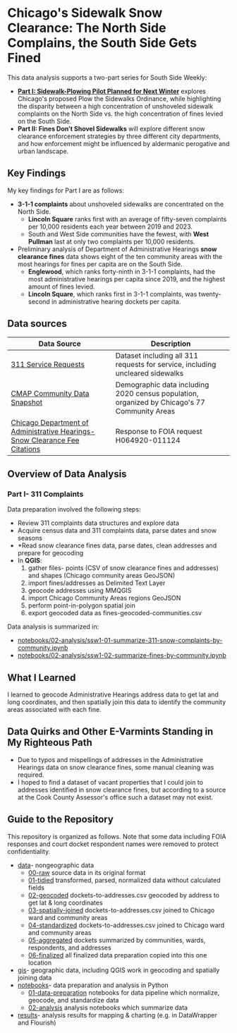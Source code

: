 # Chicago's Sidewalk Snow Clearance: The North Side Complains, the South Side Gets Fined

This data analysis supports a two-part series for South Side Weekly:
<ul>
<li><strong><a href="https://southsideweekly.com/sidewalk-plowing-pilot-planned-for-next-winter/">Part I: Sidewalk-Plowing Pilot Planned for Next Winter</a></strong> explores Chicago's proposed Plow the Sidewalks Ordinance, while highlighting the disparity between a high concentration of unshoveled sidewalk complaints on the North Side vs. the high concentration of fines levied on the South Side.
<li><strong>Part II: Fines Don’t Shovel Sidewalks</strong> will explore different snow clearance enforcement strategies by three different city departments, and how enforcement might be influenced by aldermanic perogative and urban landscape.
</ul>
 
## Key Findings
My key findings for Part I are as follows:
* <strong>3-1-1 complaints</strong> about unshoveled sidewalks are concentrated on the North Side.
   * **Lincoln Square** ranks first with an average of fifty-seven complaints per 10,000 residents each year between 2019 and 2023.
   * South and West Side communities have the fewest, with **West Pullman** last at only two complaints per 10,000 residents.
* Preliminary analysis of Department of Administrative Hearings <strong>snow clearance fines</strong> data shows eight of the ten community areas with the most hearings for fines per capita are on the South Side.
   * **Englewood**, which ranks forty-ninth in 3-1-1 complaints, had the most administrative hearings per capita since 2019, and the highest amount of fines levied.
   * **Lincoln Square**, which ranks first in 3-1-1 complaints, was twenty-second in administrative hearing dockets per capita.

## Data sources
|Data Source|Description|
|---|---|
|[311 Service Requests](https://data.cityofchicago.org/Service-Requests/311-Service-Requests/v6vf-nfxy/about_data)|Dataset including all 311 requests for service, including uncleared sidewalks|
|[CMAP Community Data Snapshot](https://datahub.cmap.illinois.gov/datasets/CMAPGIS::community-data-snapshots-raw-data-2014-2022/explore?layer=21) |Demographic data including 2020 census population, organized by Chicago's 77 Community Areas|
|[Chicago Department of Administrative Hearings- Snow Clearance Fee Citations](https://docs.google.com/spreadsheets/d/1TKkQvOkpihZGkiIZ_Hx-TVzoV6kXvZUETSD8h5YhlR0/edit?usp=drive_link)|Response to FOIA request H064920-011124|

## Overview of Data Analysis

### Part I- 311 Complaints
Data preparation involved the following steps:
* Review 311 complaints data structures and explore data 
* Acquire census data and 311 complaints data, parse dates and snow seasons
* *Read snow clearance fines data, parse dates, clean addresses and prepare for geocoding
* In **QGIS**:
    <ol>
    <li>gather files- points (CSV of snow clearance fines and addresses) and shapes (Chicago community areas GeoJSON)
    <li>import fines/addresses as Delimited Text Layer
    <li>geocode addresses using MMQGIS
    <li>import Chicago Community Areas regions GeoJSON
    <li>perform point-in-polygon spatial join
    <li>export geocoded data as fines-geocoded-communities.csv
    </ol>

Data analysis is summarized in:
* [notebooks/02-analysis/ssw1-01-summarize-311-snow-complaints-by-community.ipynb](notebooks/02-analysis/ssw1-01-summarize-311-snow-complaints-by-community.ipynb)
* [notebooks/02-analysis/ssw1-02-summarize-fines-by-community.ipynb](notebooks/02-analysis/ssw1-02-summarize-fines-by-community.ipynb)

## What I Learned
I learned to geocode Administrative Hearings address data to get lat and long coordinates, and then spatially join this data to identify the community areas associated with each fine.

## Data Quirks and Other E-Varmints Standing in My Righteous Path
<ul>
<li>
Due to typos and mispellings of addresses in the Administrative Hearings data on snow clearance fines, some manual cleaning was required.
<li>I hoped to find a dataset of vacant properties that I could join to addresses identified in snow clearance fines, but according to a source at the Cook County Assessor's office such a dataset may not exist.
</ul>

## Guide to the Repository
This repository is organized as follows. Note that some data including FOIA responses and court docket respondent names were removed to protect confidentiality.

* [data](data/)- nongeographic data
   * [00-raw](data/01-raw/) source data in its original format
   * [01-tidied](data/02-prepped/) transformed, parsed, normalized data without calculated fields
   * [02-geocoded](data/03-geocoded/) dockets-to-addresses.csv geocoded by address to get lat & long coordinates
   * [03-spatially-joined](data/04-spatially-joined/) dockets-to-addresses.csv joined to Chicago ward and community areas
   * [04-standardized](data/05-standardized/) dockets-to-addresses.csv joined to Chicago ward and community areas
   * [05-aggregated](data/05-standardized/) dockets summarized by communities, wards, respondents, and addresses
   * [06-finalized](data/06-finalized/) all finalized data preparation copied into this one location
* [gis](gis/)- geographic data, including QGIS work in geocoding and spatially joining data
* [notebooks](notebooks/)- data preparation and analysis in Python
   * [01-data-preparation](notebooks/01-data-preparation/) notebooks for data pipeline which normalize, geocode, and standardize data
   * [02-analysis](notebooks/02-analysis/) analysis notebooks which summarize data
* [results](results/)- analysis results for mapping & charting (e.g. in DataWrapper and Flourish)